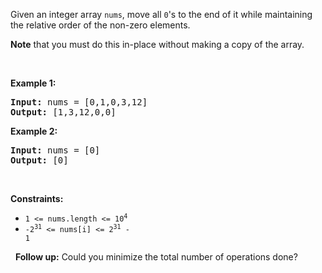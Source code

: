 Given an integer array `` nums ``, move all `` 0 ``'s to the end of it while maintaining the relative order of the non-zero elements.

__Note__ that you must do this in-place without making a copy of the array.

&nbsp;

__Example 1:__

<pre><strong>Input:</strong> nums = [0,1,0,3,12]
<strong>Output:</strong> [1,3,12,0,0]
</pre>

__Example 2:__

<pre><strong>Input:</strong> nums = [0]
<strong>Output:</strong> [0]
</pre>

&nbsp;

__Constraints:__

*   <code>1 &lt;= nums.length &lt;= 10<sup>4</sup></code>
*   <code>-2<sup>31</sup> &lt;= nums[i] &lt;= 2<sup>31</sup> - 1</code>

&nbsp;
__Follow up:__ Could you minimize the total number of operations done?